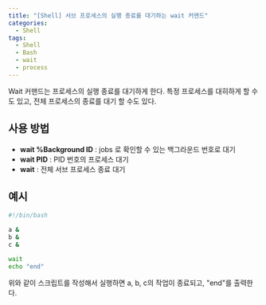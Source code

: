 ```yaml
---
title: "[Shell] 서브 프로세스의 실행 종료를 대기하는 wait 커맨드"
categories:
  - Shell
tags:
  - Shell
  - Bash
  - wait
  - process
---
```


Wait 커맨드는 프로세스의 실행 종료를 대기하게 한다. 특정 프로세스를 대히하게 할 수도 있고, 전체 프로세스의 종료를 대기 할 수도 있다.

## 사용 방법

* **wait %Background ID** : jobs 로 확인할 수 있는 백그라운드 번호로 대기
* **wait PID** : PID 번호의 프로세스 대기
* **wait** : 전체 서브 프로세스 종료 대기 

## 예시

``` bash
#!/bin/bash

a &
b &
c &

wait
echo "end"
```

위와 같이 스크립트를 작성해서 실행하면 a, b, c의 작업이 종료되고, "end"를 출력한다.
